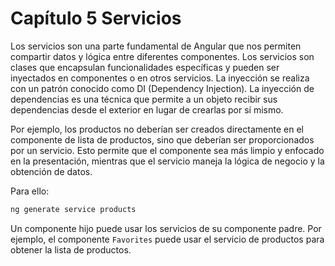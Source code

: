 # Capítulo 5 Servicios

Los servicios son una parte fundamental de Angular que nos permiten compartir datos y lógica entre diferentes componentes. Los servicios son clases que encapsulan funcionalidades específicas y pueden ser inyectados en componentes o en otros servicios. La inyección se realiza con un patrón conocido como DI (Dependency Injection). La inyección de dependencias es una técnica que permite a un objeto recibir sus dependencias desde el exterior en lugar de crearlas por sí mismo.

Por ejemplo, los productos no deberían ser creados directamente en el componente de lista de productos, sino que deberían ser proporcionados por un servicio. Esto permite que el componente sea más limpio y enfocado en la presentación, mientras que el servicio maneja la lógica de negocio y la obtención de datos.

Para ello:

```bash
ng generate service products
```

Un componente hijo puede usar los servicios de su componente padre. Por ejemplo, el componente `Favorites` puede usar el servicio de productos para obtener la lista de productos.
